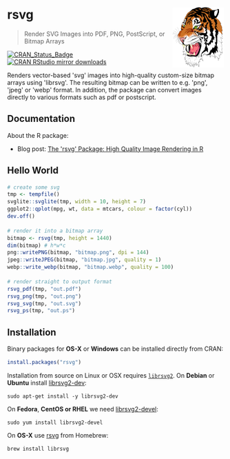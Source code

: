 # rsvg <img src="man/figures/logo.svg" align="right" alt="logo" width="120" height = "139" style = "border: none; float: right;">

> Render SVG Images into PDF, PNG, PostScript, or Bitmap Arrays

[![CRAN_Status_Badge](http://www.r-pkg.org/badges/version/rsvg)](http://cran.r-project.org/package=rsvg)
[![CRAN RStudio mirror downloads](http://cranlogs.r-pkg.org/badges/rsvg)](http://cran.r-project.org/package=rsvg)

Renders vector-based 'svg' images into high-quality custom-size bitmap
arrays using 'librsvg'. The resulting bitmap can be written to e.g. 'png', 'jpeg'
or 'webp' format. In addition, the package can convert images directly to various
formats such as pdf or postscript.

## Documentation

About the R package:

 - Blog post: [The 'rsvg' Package: High Quality Image Rendering in R](https://www.opencpu.org/posts/svg-release/)

## Hello World

```r
# create some svg
tmp <- tempfile()
svglite::svglite(tmp, width = 10, height = 7)
ggplot2::qplot(mpg, wt, data = mtcars, colour = factor(cyl))
dev.off()

# render it into a bitmap array
bitmap <- rsvg(tmp, height = 1440)
dim(bitmap) # h*w*c
png::writePNG(bitmap, "bitmap.png", dpi = 144)
jpeg::writeJPEG(bitmap, "bitmap.jpg", quality = 1)
webp::write_webp(bitmap, "bitmap.webp", quality = 100)

# render straight to output format
rsvg_pdf(tmp, "out.pdf")
rsvg_png(tmp, "out.png")
rsvg_svg(tmp, "out.svg")
rsvg_ps(tmp, "out.ps")
```

## Installation

Binary packages for __OS-X__ or __Windows__ can be installed directly from CRAN:

```r
install.packages("rsvg")
```

Installation from source on Linux or OSX requires [`librsvg2`](https://wiki.gnome.org/Projects/LibRsvg). On __Debian__ or __Ubuntu__ install [librsvg2-dev](https://packages.debian.org/testing/librsvg2-dev):

```
sudo apt-get install -y librsvg2-dev
```

On __Fedora__, __CentOS or RHEL__ we need [librsvg2-devel](https://src.fedoraproject.org/rpms/librsvg2):

```
sudo yum install librsvg2-devel
````

On __OS-X__ use [rsvg](https://github.com/Homebrew/homebrew-core/blob/master/Formula/librsvg.rb) from Homebrew:

```
brew install librsvg
```
